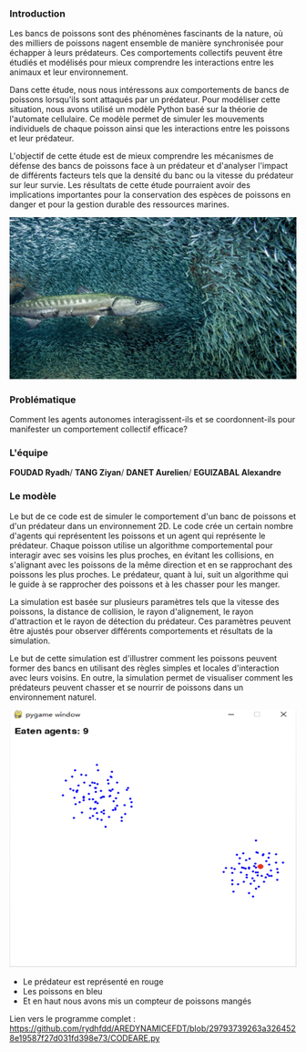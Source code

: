 ### Introduction

Les bancs de poissons sont des phénomènes fascinants de la nature, où des milliers de poissons nagent ensemble de manière synchronisée pour échapper à leurs prédateurs. Ces comportements collectifs peuvent être étudiés et modélisés pour mieux comprendre les interactions entre les animaux et leur environnement.

Dans cette étude, nous nous intéressons aux comportements de bancs de poissons lorsqu'ils sont attaqués par un prédateur. Pour modéliser cette situation, nous avons utilisé un modèle Python basé sur la théorie de l'automate cellulaire. Ce modèle permet de simuler les mouvements individuels de chaque poisson ainsi que les interactions entre les poissons et leur prédateur.

L'objectif de cette étude est de mieux comprendre les mécanismes de défense des bancs de poissons face à un prédateur et d'analyser l'impact de différents facteurs tels que la densité du banc ou la vitesse du prédateur sur leur survie. Les résultats de cette étude pourraient avoir des implications importantes pour la conservation des espèces de poissons en danger et pour la gestion durable des ressources marines.


<img src="https://github.com/rydhfdd/AREDYNAMICEFDT/raw/main/image/poissonbanc.jpeg">



### Problématique

Comment les agents autonomes interagissent-ils et se coordonnent-ils pour manifester un comportement collectif efficace?

### L'équipe

**FOUDAD Ryadh**/
**TANG Ziyan**/
**DANET Aurelien**/
**EGUIZABAL Alexandre**


### Le modèle 

Le but de ce code est de simuler le comportement d'un banc de poissons et d'un prédateur dans un environnement 2D. Le code crée un certain nombre d'agents qui représentent les poissons et un agent qui représente le prédateur. Chaque poisson utilise un algorithme comportemental pour interagir avec ses voisins les plus proches, en évitant les collisions, en s'alignant avec les poissons de la même direction et en se rapprochant des poissons les plus proches. Le prédateur, quant à lui, suit un algorithme qui le guide à se rapprocher des poissons et à les chasser pour les manger.

La simulation est basée sur plusieurs paramètres tels que la vitesse des poissons, la distance de collision, le rayon d'alignement, le rayon d'attraction et le rayon de détection du prédateur. Ces paramètres peuvent être ajustés pour observer différents comportements et résultats de la simulation.

Le but de cette simulation est d'illustrer comment les poissons peuvent former des bancs en utilisant des règles simples et locales d'interaction avec leurs voisins. En outre, la simulation permet de visualiser comment les prédateurs peuvent chasser et se nourrir de poissons dans un environnement naturel.

<img src="https://github.com/rydhfdd/AREDYNAMICEFDT/raw/main/image/MODELE.png">

- Le prédateur est représenté en rouge 
- Les poissons en bleu
- Et en haut nous avons mis un compteur de poissons mangés

Lien vers le programme complet : <https://github.com/rydhfdd/AREDYNAMICEFDT/blob/29793739263a3264528e19587f27d031fd398e73/CODEARE.py>  


